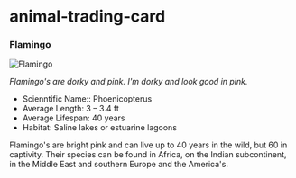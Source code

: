 # animal-trading-card
<html>
<head>
	<meta charset="utf-8">
	<title>Animal Trading Cards</title>
<link type="text/css" rel="stylesheet" href="animal-trading-card/css"> 
</head>
<body background="https://www.google.com/imgres?imgurl=https%3A%2F%2Fwww.nps.gov%2Fcaco%2Flearn%2Fnature%2Fimages%2Fhighmarsh_dieback_1.jpg&imgrefurl=https%3A%2F%2Fwww.nps.gov%2Fcaco%2Flearn%2Fnature%2Fhigh-marsh-dieback.htm&docid=5azZvVNQObZX9M&tbnid=rWyn173yflvIEM%3A&vet=10ahUKEwj3jKP5kujYAhVkUt8KHTBVD7UQMwjwASgZMBk..i&w=768&h=432&bih=662&biw=1366&q=marsh&ved=0ahUKEwj3jKP5kujYAhVkUt8KHTBVD7UQMwjwASgZMBk&iact=mrc&uact=8">
	<div id="box">
		<!-- your favorite animal's name goes here -->
		<h3>Flamingo</h3>
		<!-- your favorite animal's image goes here -->
		<img src="https://encrypted-tbn0.gstatic.com/images?q=tbn:ANd9GcSxSwhDTFAx-IC-zkNfHYlvSrSUfse020KUYVnxSVBPL7jdhLrQ" alt="Flamingo">
		<div class="info">
			<!-- your favorite animal's interesting fact goes here -->
			<p><em>Flamingo's are dorky and pink. I'm dorky and look good in pink.</em></p>
			<ul>
				<!-- your favorite animal's list items go here -->
				<li><span>Scienntific Name:</span>: Phoenicopterus</li>
				<li><span>Average Length</span>: 3 – 3.4 ft</li>
				<li><span>Average Lifespan</span>: 40 years</li>
				<li><span>Habitat</span>: Saline lakes or estuarine lagoons</li>
			</ul>
			<!-- your favorite animal's description goes here -->
			<p>Flamingo's are bright pink and can live up to 40 years in the wild, but 60 in captivity.
      Their species can be found in Africa, on the Indian subcontinent, in the Middle East and southern Europe
      and the America's.</p>
		</div>
	</div>


  </body>
</html>
